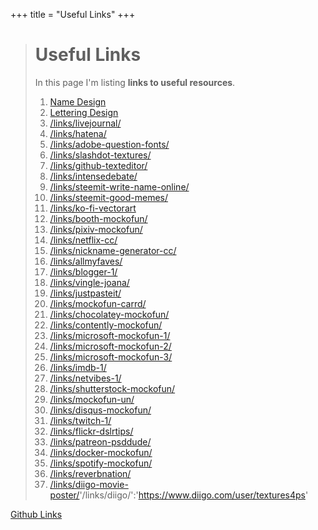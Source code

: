 +++
title = "Useful Links"
+++

># Useful Links
>In this page I'm listing **links to useful resources**.
>1. [Name Design](https://www.pinterest.com/lettering_design/name-design/)
>1. [Lettering Design](https://www.pinterest.com/lettering_design/)
>1. [/links/livejournal/](https://www.freeitsolutions.com/links/livejournal/)
>1. [/links/hatena/](https://www.freeitsolutions.com/links/hatena/)
>1. [/links/adobe-question-fonts/](https://www.freeitsolutions.com/links/adobe-question-fonts/)
>1. [/links/slashdot-textures/](https://www.freeitsolutions.com/links/slashdot-textures/)
>1. [/links/github-texteditor/](https://www.freeitsolutions.com/links/github-texteditor/)
>1. [/links/intensedebate/](https://www.freeitsolutions.com/links/intensedebate/)
>1. [/links/steemit-write-name-online/](https://www.freeitsolutions.com/links/steemit-write-name-online/)
>1. [/links/steemit-good-memes/](https://www.freeitsolutions.com/links/steemit-good-memes/)
>1. [/links/ko-fi-vectorart](https://www.freeitsolutions.com/links/ko-fi-vectorart)
>1. [/links/booth-mockofun/](https://www.freeitsolutions.com/links/booth-mockofun/)
>1. [/links/pixiv-mockofun/](https://www.freeitsolutions.com/links/pixiv-mockofun/)
>1. [/links/netflix-cc/](https://www.freeitsolutions.com/links/netflix-cc/)
>1. [/links/nickname-generator-cc/](https://www.freeitsolutions.com/links/nickname-generator-cc/)
>1. [/links/allmyfaves/](https://www.freeitsolutions.com/links/allmyfaves/)
>1. [/links/blogger-1/](https://www.freeitsolutions.com/links/blogger-1/)
>1. [/links/vingle-joana/](https://www.freeitsolutions.com/links/vingle-joana/)
>1. [/links/justpasteit/](https://www.freeitsolutions.com/links/justpasteit/)
>1. [/links/mockofun-carrd/](https://www.freeitsolutions.com/links/mockofun-carrd/)
>1. [/links/chocolatey-mockofun/](https://www.freeitsolutions.com/links/chocolatey-mockofun/)
>1. [/links/contently-mockofun/](https://www.freeitsolutions.com/links/contently-mockofun/)
>1. [/links/microsoft-mockofun-1/](https://www.freeitsolutions.com/links/microsoft-mockofun-1/)
>1. [/links/microsoft-mockofun-2/](https://www.freeitsolutions.com/links/microsoft-mockofun-2/)
>1. [/links/microsoft-mockofun-3/](https://www.freeitsolutions.com/links/microsoft-mockofun-3/)
>1. [/links/imdb-1/](https://www.freeitsolutions.com/links/imdb-1/)
>1. [/links/netvibes-1/](https://www.freeitsolutions.com/links/netvibes-1/)
>1. [/links/shutterstock-mockofun/](https://www.freeitsolutions.com/links/shutterstock-mockofun/)
>1. [/links/mockofun-un/](https://www.freeitsolutions.com/links/mockofun-un/)
>1. [/links/disqus-mockofun/](https://www.freeitsolutions.com/links/disqus-mockofun/)
>1. [/links/twitch-1/](https://www.freeitsolutions.com/links/twitch-1/)
>1. [/links/flickr-dslrtips/](https://www.freeitsolutions.com/links/flickr-dslrtips/)
>1. [/links/patreon-psddude/](https://www.freeitsolutions.com/links/patreon-psddude/)
>1. [/links/docker-mockofun/](https://www.freeitsolutions.com/links/docker-mockofun/)
>1. [/links/spotify-mockofun/](https://www.freeitsolutions.com/links/spotify-mockofun/)
>1. [/links/reverbnation/](https://www.freeitsolutions.com/links/reverbnation/)
>1. [/links/diigo-movie-poster/](https://www.freeitsolutions.com/links/diigo-movie-poster/)'/links/diigo/':'https://www.diigo.com/user/textures4ps'

[Github Links](https://github.com/codingdudecom/freeitsolutions/blob/master/content/links.md)

